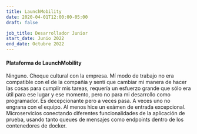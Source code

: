 ```yaml
---
title: LaunchMobility
date: 2020-04-01T12:00:00-05:00
draft: false

job_title: Desarrollador Junior
start_date: Junio 2022
end_date: Octubre 2022
---
```


#### Plataforma de LaunchMobility

Ninguno. Choque cultural con la empresa. Mí modo de trabajo no era compatible
con el de la compañía y sentí que cambiar mi manera de hacer las cosas para
cumplir mis tareas, requería un esfuerzo grande que sólo era útil para ese
lugar y ese momento, pero no para mi desarrollo como programador. Es
decepcionante pero a veces pasa. A veces uno no engrana con el equipo. Al menos
hice un exámen de entrada excepcional. Microservicios conectando diferentes
funcionalidades de la aplicación de prueba, usando tanto queues de mensajes
como endpoints dentro de los contenedores de docker.
